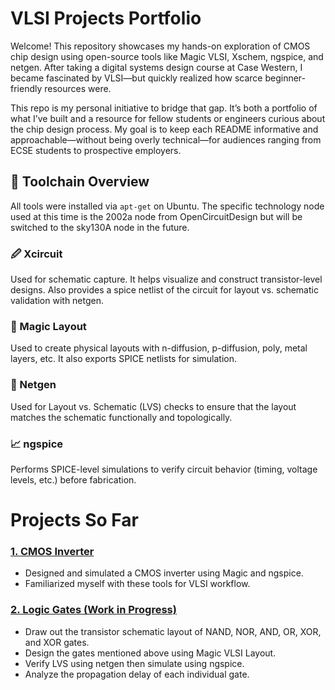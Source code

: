 # VLSI Projects Portfolio

Welcome! This repository showcases my hands-on exploration of CMOS chip design using open-source tools like Magic VLSI, Xschem, ngspice, and netgen. After taking a digital systems design course at Case Western, I became fascinated by VLSI—but quickly realized how scarce beginner-friendly resources were.

This repo is my personal initiative to bridge that gap. It’s both a portfolio of what I’ve built and a resource for fellow students or engineers curious about the chip design process. My goal is to keep each README informative and approachable—without being overly technical—for audiences ranging from ECSE students to prospective employers.


## 🔧 Toolchain Overview

All tools were installed via `apt-get` on Ubuntu. The specific technology node used at this time is the 2002a node from OpenCircuitDesign but will be switched to the sky130A node in the future.

### 🖉 Xcircuit
Used for schematic capture. It helps visualize and construct transistor-level designs. Also provides a spice netlist of the circuit for layout vs. schematic validation with netgen.

### 🧱 Magic Layout
Used to create physical layouts with n-diffusion, p-diffusion, poly, metal layers, etc. It also exports SPICE netlists for simulation.

### 📐 Netgen
Used for Layout vs. Schematic (LVS) checks to ensure that the layout matches the schematic functionally and topologically.

### 📈 ngspice
Performs SPICE-level simulations to verify circuit behavior (timing, voltage levels, etc.) before fabrication.

# Projects So Far
### [1. CMOS Inverter](./CMOSInverter)
- Designed and simulated a CMOS inverter using Magic and ngspice.
- Familiarized myself with these tools for VLSI workflow.

### [2. Logic Gates (Work in Progress)](./LogicGates)
- Draw out the transistor schematic layout of NAND, NOR, AND, OR, XOR, and XOR gates.
- Design the gates mentioned above using Magic VLSI Layout.
- Verify LVS using netgen then simulate using ngspice.
- Analyze the propagation delay of each individual gate.
